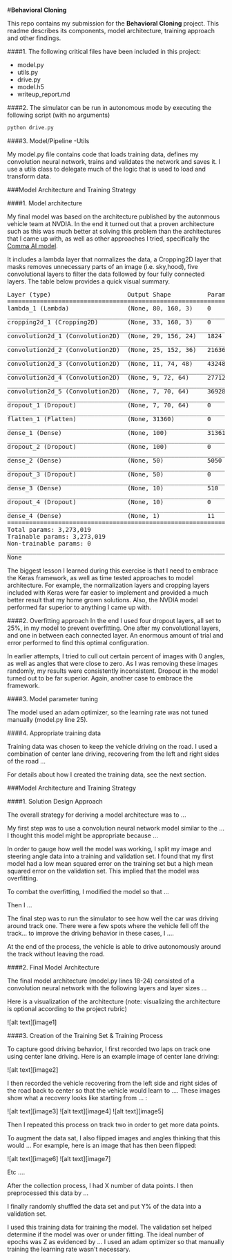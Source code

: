 #**Behavioral Cloning** 

This repo contains my submission for the <strong> Behavioral Cloning </strong> project. This readme describes its components, model architecture, training approach and other findings. 

####1. The following critical files have been included in this project:

* model.py 
* utils.py 
* drive.py 
* model.h5
* writeup_report.md 

####2. The simulator can be run in autonomous mode by executing the following script (with no arguments) 

```sh
python drive.py
```
####3. Model/Pipeline -Utils 

My model.py file contains code that loads training data, defines my convolution neural network, trains and validates the network and saves it. I use a utils class to delegate much of the logic that is used to load and transform data. 


###Model Architecture and Training Strategy

####1. Model architecture

My final model was based on the architecture published by the autonmous vehicle team at NVDIA. In the end it turned out that a proven architecture such as this was much better at solving this problem than the architectures that I came up with, as well as other approaches I tried, specifically the <a href='https://github.com/commaai/research'>Comma AI model</a>. 

It includes a lambda layer that normalizes the data, a Cropping2D layer that masks removes unnecessary parts of an image (i.e. sky,hood), five convolutional layers to filter the data followed by four fully connected layers. The table below provides a quick visual summary. 


<pre>
Layer (type)                     Output Shape          Param '#     Connected to                     
====================================================================================================
lambda_1 (Lambda)                (None, 80, 160, 3)    0           lambda_input_1[0][0]             
____________________________________________________________________________________________________
cropping2d_1 (Cropping2D)        (None, 33, 160, 3)    0           lambda_1[0][0]                   
____________________________________________________________________________________________________
convolution2d_1 (Convolution2D)  (None, 29, 156, 24)   1824        cropping2d_1[0][0]               
____________________________________________________________________________________________________
convolution2d_2 (Convolution2D)  (None, 25, 152, 36)   21636       convolution2d_1[0][0]            
____________________________________________________________________________________________________
convolution2d_3 (Convolution2D)  (None, 11, 74, 48)    43248       convolution2d_2[0][0]            
____________________________________________________________________________________________________
convolution2d_4 (Convolution2D)  (None, 9, 72, 64)     27712       convolution2d_3[0][0]            
____________________________________________________________________________________________________
convolution2d_5 (Convolution2D)  (None, 7, 70, 64)     36928       convolution2d_4[0][0]            
____________________________________________________________________________________________________
dropout_1 (Dropout)              (None, 7, 70, 64)     0           convolution2d_5[0][0]            
____________________________________________________________________________________________________
flatten_1 (Flatten)              (None, 31360)         0           dropout_1[0][0]                  
____________________________________________________________________________________________________
dense_1 (Dense)                  (None, 100)           3136100     flatten_1[0][0]                  
____________________________________________________________________________________________________
dropout_2 (Dropout)              (None, 100)           0           dense_1[0][0]                    
____________________________________________________________________________________________________
dense_2 (Dense)                  (None, 50)            5050        dropout_2[0][0]                  
____________________________________________________________________________________________________
dropout_3 (Dropout)              (None, 50)            0           dense_2[0][0]                    
____________________________________________________________________________________________________
dense_3 (Dense)                  (None, 10)            510         dropout_3[0][0]                  
____________________________________________________________________________________________________
dropout_4 (Dropout)              (None, 10)            0           dense_3[0][0]                    
____________________________________________________________________________________________________
dense_4 (Dense)                  (None, 1)             11          dropout_4[0][0]                  
====================================================================================================
Total params: 3,273,019
Trainable params: 3,273,019
Non-trainable params: 0
____________________________________________________________________________________________________
None
</pre>

The biggest lesson I learned during this exercise is that I need to embrace the Keras framework, as well as time tested approaches to model architecture. For example, the normalization layers and cropping layers included with Keras were far easier to implement and provided a much better result that my home grown solutions. Also, the NVDIA model performed far superior to anything I came up with. 


####2. Overfitting approach
In the end I used four dropout layers, all set to 25%, in my model to prevent overfitting. One after my convolutional layers, and one in between each connected layer. An enormous amount of trial and error performed to find this optimal configuration. 

In earlier attempts, I tried to cull out certain percent of images with 0 angles, as well as angles that were close to zero. As I was removing these images randomly, my results were consistently inconsistent. Dropout in the model turned out to be far superior. Again, another case to embrace the framework. 

####3. Model parameter tuning

The model used an adam optimizer, so the learning rate was not tuned manually (model.py line 25).

####4. Appropriate training data

Training data was chosen to keep the vehicle driving on the road. I used a combination of center lane driving, recovering from the left and right sides of the road ... 

For details about how I created the training data, see the next section. 

###Model Architecture and Training Strategy

####1. Solution Design Approach

The overall strategy for deriving a model architecture was to ...

My first step was to use a convolution neural network model similar to the ... I thought this model might be appropriate because ...

In order to gauge how well the model was working, I split my image and steering angle data into a training and validation set. I found that my first model had a low mean squared error on the training set but a high mean squared error on the validation set. This implied that the model was overfitting. 

To combat the overfitting, I modified the model so that ...

Then I ... 

The final step was to run the simulator to see how well the car was driving around track one. There were a few spots where the vehicle fell off the track... to improve the driving behavior in these cases, I ....

At the end of the process, the vehicle is able to drive autonomously around the track without leaving the road.

####2. Final Model Architecture

The final model architecture (model.py lines 18-24) consisted of a convolution neural network with the following layers and layer sizes ...

Here is a visualization of the architecture (note: visualizing the architecture is optional according to the project rubric)

![alt text][image1]

####3. Creation of the Training Set & Training Process

To capture good driving behavior, I first recorded two laps on track one using center lane driving. Here is an example image of center lane driving:

![alt text][image2]

I then recorded the vehicle recovering from the left side and right sides of the road back to center so that the vehicle would learn to .... These images show what a recovery looks like starting from ... :

![alt text][image3]
![alt text][image4]
![alt text][image5]

Then I repeated this process on track two in order to get more data points.

To augment the data sat, I also flipped images and angles thinking that this would ... For example, here is an image that has then been flipped:

![alt text][image6]
![alt text][image7]

Etc ....

After the collection process, I had X number of data points. I then preprocessed this data by ...


I finally randomly shuffled the data set and put Y% of the data into a validation set. 

I used this training data for training the model. The validation set helped determine if the model was over or under fitting. The ideal number of epochs was Z as evidenced by ... I used an adam optimizer so that manually training the learning rate wasn't necessary.
